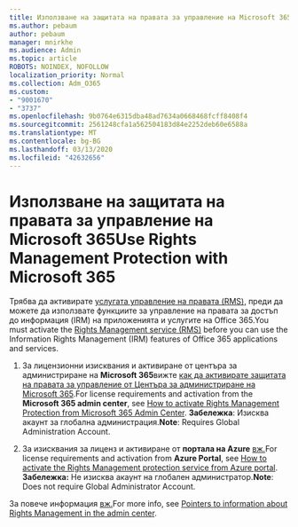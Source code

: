 ```yaml
---
title: Използване на защитата на правата за управление на Microsoft 365
ms.author: pebaum
author: pebaum
manager: mnirkhe
ms.audience: Admin
ms.topic: article
ROBOTS: NOINDEX, NOFOLLOW
localization_priority: Normal
ms.collection: Adm_O365
ms.custom:
- "9001670"
- "3737"
ms.openlocfilehash: 9b0764e6315dba48ad7634a0668468fcff8408f4
ms.sourcegitcommit: 2561248cfa1a562504183d84e2252deb60e6588a
ms.translationtype: MT
ms.contentlocale: bg-BG
ms.lasthandoff: 03/13/2020
ms.locfileid: "42632656"
---
```

# <a name="use-rights-management-protection-with-microsoft-365"></a><span data-ttu-id="6470f-102">Използване на защитата на правата за управление на Microsoft 365</span><span class="sxs-lookup"><span data-stu-id="6470f-102">Use Rights Management Protection with Microsoft 365</span></span>

<span data-ttu-id="6470f-103">Трябва да активирате [услугата управление на правата (RMS),](https://docs.microsoft.com/azure/information-protection/what-is-azure-rms) преди да можете да използвате функциите за управление на правата за достъп до информация (IRM) на приложенията и услугите на Office 365.</span><span class="sxs-lookup"><span data-stu-id="6470f-103">You must activate the [Rights Management service (RMS)](https://docs.microsoft.com/azure/information-protection/what-is-azure-rms) before you can use the Information Rights Management (IRM) features of Office 365 applications and services.</span></span>

1. <span data-ttu-id="6470f-104">За лицензионни изисквания и активиране от центъра за администриране на **Microsoft 365**вижте [как да активирате защитата на правата за управление от Центъра за администриране на Microsoft 365](https://docs.microsoft.com/azure/information-protection/activate-office365).</span><span class="sxs-lookup"><span data-stu-id="6470f-104">For license requirements and activation from the **Microsoft 365 admin center**, see [How to activate Rights Management Protection from Microsoft 365 Admin Center](https://docs.microsoft.com/azure/information-protection/activate-office365).</span></span> <span data-ttu-id="6470f-105">**Забележка**: Изисква акаунт за глобална администрация.</span><span class="sxs-lookup"><span data-stu-id="6470f-105">**Note**: Requires Global Administration Account.</span></span>

2. <span data-ttu-id="6470f-106">За изисквания за лиценз и активиране от **портала на Azure** [вж.](https://docs.microsoft.com/azure/information-protection/activate-azure)</span><span class="sxs-lookup"><span data-stu-id="6470f-106">For license requirements and activation from **Azure Portal**, see [How to activate the Rights Management protection service from Azure portal](https://docs.microsoft.com/azure/information-protection/activate-azure).</span></span> <span data-ttu-id="6470f-107">**Забележка:** Не изисква акаунт на глобален администратор.</span><span class="sxs-lookup"><span data-stu-id="6470f-107">**Note**: Does not require Global Administrator Account.</span></span>
 

<span data-ttu-id="6470f-108">За повече информация [вж.](https://docs.microsoft.com/office365/enterprise/activate-rms-in-office-365)</span><span class="sxs-lookup"><span data-stu-id="6470f-108">For more info, see [Pointers to information about Rights Management in the admin center](https://docs.microsoft.com/office365/enterprise/activate-rms-in-office-365).</span></span>
